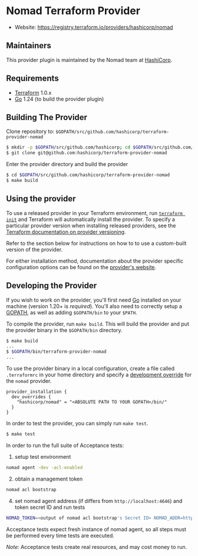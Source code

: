 Nomad Terraform Provider
========================

- Website: https://registry.terraform.io/providers/hashicorp/nomad

Maintainers
-----------

This provider plugin is maintained by the Nomad team at [HashiCorp](https://www.hashicorp.com/).

Requirements
------------

-	[Terraform](https://www.terraform.io/downloads.html) 1.0.x
-	[Go](https://golang.org/doc/install) 1.24 (to build the provider plugin)

Building The Provider
---------------------

Clone repository to: `$GOPATH/src/github.com/hashicorp/terraform-provider-nomad`

```sh
$ mkdir -p $GOPATH/src/github.com/hashicorp; cd $GOPATH/src/github.com/hashicorp
$ git clone git@github.com:hashicorp/terraform-provider-nomad
```

Enter the provider directory and build the provider

```sh
$ cd $GOPATH/src/github.com/hashicorp/terraform-provider-nomad
$ make build
```

Using the provider
----------------------

To use a released provider in your Terraform environment, run
[`terraform init`](https://www.terraform.io/docs/commands/init.html) and
Terraform will automatically install the provider. To specify a particular
provider version when installing released providers, see the [Terraform
documentation on provider versioning](https://www.terraform.io/docs/configuration/providers.html#version-provider-versions).

Refer to the section below for instructions on how to to use a custom-built
version of the provider.

For either installation method, documentation about the provider specific
configuration options can be found on the
[provider's website](https://www.terraform.io/docs/providers/nomad/).

Developing the Provider
---------------------------

If you wish to work on the provider, you'll first need
[Go](http://www.golang.org) installed on your machine (version 1.20+ is
*required*). You'll also need to correctly setup a
[GOPATH](http://golang.org/doc/code.html#GOPATH), as well as adding
`$GOPATH/bin` to your `$PATH`.

To compile the provider, run `make build`. This will build the provider and put
the provider binary in the `$GOPATH/bin` directory.

```sh
$ make build
...
$ $GOPATH/bin/terraform-provider-nomad
...
```

To use the provider binary in a local configuration, create a file called
`.terraformrc` in your home directory and specify a [development
override][tf_docs_dev_overrides] for the `nomad` provider.

```hcl
provider_installation {
  dev_overrides {
    "hashicorp/nomad" = "<ABSOLUTE PATH TO YOUR GOPATH>/bin/"
  }
}
```

In order to test the provider, you can simply run `make test`.

```sh
$ make test
```

In order to run the full suite of Acceptance tests:

1. setup test environment
  ```sh
  nomad agent -dev -acl-enabled
  ```

2. obtain a management token
  ```sh
  nomad acl bootstrap
  ```

4. set nomad agent address (if differs from `http://localhost:4646`) and token secret ID and run tests
  ```sh
  NOMAD_TOKEN=<output of nomad acl bootstrap's Secret ID> NOMAD_ADDR=http://<host>:<port> make testacc
  ```

Acceptance tests expect fresh instance of nomad agent, so all steps must be
performed every time tests are executed.

*Note:* Acceptance tests create real resources, and may cost money to run.

[tf_docs_dev_overrides]: https://developer.hashicorp.com/terraform/cli/config/config-file#development-overrides-for-provider-developers
